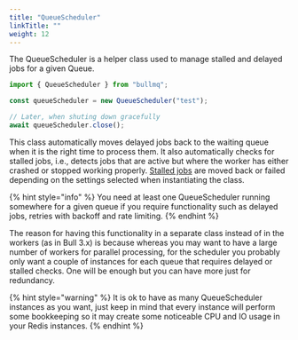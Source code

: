 ```yaml
---
title: "QueueScheduler"
linkTitle: ""
weight: 12
---
```


The QueueScheduler is a helper class used to manage stalled and delayed jobs for a given Queue.

```typescript
import { QueueScheduler } from "bullmq";

const queueScheduler = new QueueScheduler("test");

// Later, when shuting down gracefully
await queueScheduler.close();
```

This class automatically moves delayed jobs back to the waiting queue when it is the right time to process them. It also automatically checks for stalled jobs, i.e., detects jobs that are active but where the worker has either crashed or stopped working properly. [Stalled jobs](jobs/stalled.md) are moved back or failed depending on the settings selected when instantiating the class.

{% hint style="info" %}
You need at least one QueueScheduler running somewhere for a given queue if you require functionality such as delayed jobs, retries with backoff and rate limiting.
{% endhint %}

The reason for having this functionality in a separate class instead of in the workers \(as in Bull 3.x\) is because whereas you may want to have a large number of workers for parallel processing, for the scheduler you probably only want a couple of instances for each queue that requires delayed or stalled checks. One will be enough but you can have more just for redundancy.

{% hint style="warning" %}
It is ok to have as many QueueScheduler instances as you want, just keep in mind that every instance will perform some bookkeeping so it may create some noticeable CPU and IO usage in your Redis instances.
{% endhint %}
